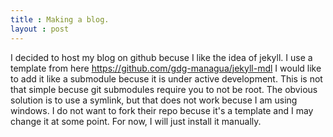 ```yaml
---
title : Making a blog.
layout : post
---
```

I decided to host my blog on github becuse I like the idea of jekyll.
I use a template from here https://github.com/gdg-managua/jekyll-mdl
I would like to add it like a submodule becuse it is under active development.
This is not that simple becuse git submodules require you to not be root.
The obvious solution is to use a symlink, but that does not work becuse I am using windows.
I do not want to fork their repo becuse it's a template and I may change it at some point.
For now, I will just install it manually.
